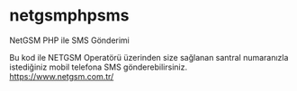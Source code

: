 # netgsmphpsms
 NetGSM PHP ile SMS Gönderimi

Bu kod ile NETGSM Operatörü üzerinden size sağlanan santral numaranızla istediğiniz mobil telefona SMS gönderebilirsiniz.
https://www.netgsm.com.tr/
